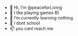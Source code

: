 - 👋 Hi, I’m @peaceforLiving
- 👀 I like playing games B)
- 🌱 I’m currently learning nothing
- 💞️ I dont school
- 📫 you cant reach me

<!---
peaceforLiving/peaceforLiving is a ✨ special ✨ repository because its `README.md` (this file) appears on your GitHub profile.
You can click the Preview link to take a look at your changes.
--->
